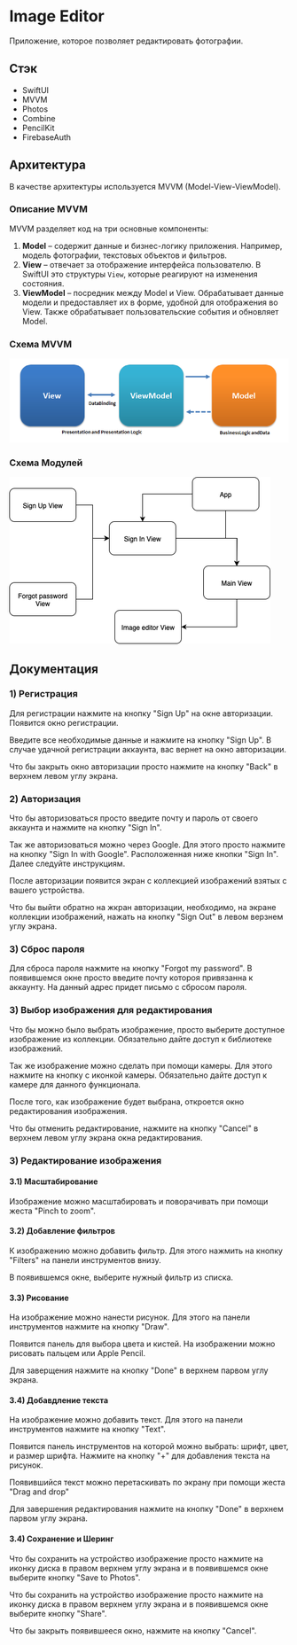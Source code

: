 # Image Editor

Приложение, которое позволяет редактировать фотографии.

## Стэк

- SwiftUI
- MVVM
- Photos
- Combine
- PencilKit
- FirebaseAuth

## Архитектура

В качестве архитектуры используется MVVM (Model-View-ViewModel).

### Описание MVVM

MVVM разделяет код на три основные компоненты:

1. **Model** – содержит данные и бизнес-логику приложения. Например, модель фотографии, текстовых объектов и фильтров.
2. **View** – отвечает за отображение интерфейса пользователю. В SwiftUI это структуры `View`, которые реагируют на изменения состояния.
3. **ViewModel** – посредник между Model и View. Обрабатывает данные модели и предоставляет их в форме, удобной для отображения во View. Также обрабатывает пользовательские события и обновляет Model.

### Схема MVVM

![Image alt](Screens/MVVM.png)

### Схема Модулей

![Image alt](Screens/Modules.png)

## Документация

### 1) Регистрация 

Для регистрации нажмите на кнопку "Sign Up" на окне авторизации. Появится окно регистрации.

Введите все необходимые данные и нажмите на кнопку "Sign Up". В случае удачной регистрации аккаунта, вас вернет на окно авторизации.

Что бы закрыть окно авторизации просто нажмите на кнопку "Back" в верхнем левом углу экрана.

### 2) Авторизация 

Что бы авторизоваться просто введите почту и пароль от своего аккаунта и нажмите на кнопку "Sign In".

Так же авторизоваться можно через Google. Для этого просто нажмите на кнопку "Sign In with Google". 
Расположенная ниже кнопки "Sign In". Далее следуйте инструкциям.

После авторизации появится экран с коллекцией изображений взятых с вашего устройства.

Что бы выйти обратно на жкран авторизации, необходимо, на экране коллекции изображений, нажать на кнопку "Sign Out" в левом верзнем углу экрана. 

### 3) Сброс пароля

Для сброса пароля нажмите на кнопку "Forgot my password". В появившемся окне просто введите почту котороя привязанна к аккаунту. На данный адрес придет письмо с сбросом пароля. 

### 3) Выбор изображения для редактирования

Что бы можно было выбрать изображение, просто выберите доступное изображение из коллекции. Обязательно дайте доступ к библиотеке изображений. 

Так же изображение можно сделать при помощи камеры. Для этого нажмите на кнопку с иконкой камеры. Обязательно дайте доступ к камере для данного функционала.

После того, как изображение будет выбрана, откроется окно редактирования изображения. 

Что бы отменить редактирование, нажмите на кнопку "Cancel" в верхнем левом углу экрана окна редактирования.

### 3) Редактирование изображения
#### 3.1) Масштабирование

Изображение можно масштабировать и поворачивать при помощи жеста "Pinch to zoom".

#### 3.2) Добавление фильтров

К изображению можно добавить фильтр. Для этого нажмить на кнопку "Filters" на панели инструментов внизу.

В появившемся окне, выберите нужный фильтр из списка.

#### 3.3) Рисование

На изображение можно нанести рисунок. Для этого на панели инструментов нажмите на кнопку "Draw".

Появится панель для выбора цвета и кистей. На изображении можно рисовать пальцем или Apple Pencil.

Для заверщения нажмите на кнопку "Done" в верхнем парвом углу экрана.

#### 3.4) Добавдление текста

На изображение можно добавить текст. Для этого на панели инструментов нажмите на кнопку "Text".

Появится панель инструментов на которой можно выбрать: шрифт, цвет, и размер шрифта. Нажмите на кнопку "+" для добавления текста на рисунок.

Появившийся текст можно перетаскивать по экрану при помощи жеста "Drag and drop"

Для завершения редактирования нажмите на кнопку "Done" в верхнем парвом углу экрана.

#### 3.4) Сохранение и Шеринг

Что бы сохранить на устройство изображение просто нажмите на иконку диска в правом верхнем углу экрана и в появившемся окне выберите кнопку "Save to Photos".

Что бы сохранить на устройство изображение просто нажмите на иконку диска в правом верхнем углу экрана и в появившемся окне выберите кнопку "Share".

Что бы закрыть появившееся окно, нажмите на кнопку "Cancel".


































